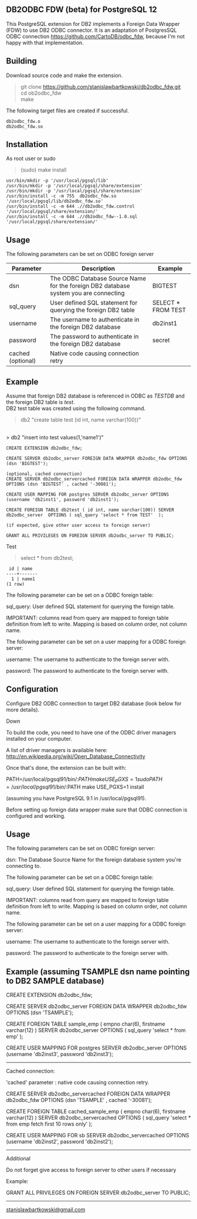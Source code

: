## DB2ODBC FDW (beta) for PostgreSQL 12

This PostgreSQL extension for DB2 implements a Foreign Data Wrapper (FDW) to use DB2 ODBC connector. It is an adaptation of PostgresSQL ODBC connection https://github.com/CartoDB/odbc_fdw, because I'm not happy with that implementation.

## Building

Download source code and make the extension. <br>

> git clone https://github.com/stanislawbartkowski/db2odbc_fdw.git<br>
> cd ob2odbc_fdw<br>
> make<br>

The following target files are created if successful.
```
db2odbc_fdw.o
db2odbc_fdw.so
```
## Installation

As root user or sudo<br>
> (sudo) make install<br>
```
usr/bin/mkdir -p '/usr/local/pgsql/lib'
/usr/bin/mkdir -p '/usr/local/pgsql/share/extension'
/usr/bin/mkdir -p '/usr/local/pgsql/share/extension'
/usr/bin/install -c -m 755  db2odbc_fdw.so '/usr/local/pgsql/lib/db2odbc_fdw.so'
/usr/bin/install -c -m 644 .//db2odbc_fdw.control '/usr/local/pgsql/share/extension/'
/usr/bin/install -c -m 644 .//db2odbc_fdw--1.0.sql  '/usr/local/pgsql/share/extension/'
```
## Usage

The following parameters can be set on ODBC foreign server<br>

| Parameter | Description | Example
|---|---|--|
| dsn | The ODBC Database Source Name for the foreign DB2 database system you are connecting | BIGTEST
| sql_query | User defined SQL statement for querying the foreign DB2 table | SELECT * FROM TEST
| username | The username to authenticate in the foreign DB2 database | db2inst1
| password | The password to authenticate in the foreign DB2 database | secret
| cached (optional) | Native code causing connection retry | 

## Example 
Assume that foreign DB2 database is referenced in ODBC as *TESTDB* and the foreign DB2 table is *test*.<br>
DB2 test table was created using the following command.
> db2 "create table test (id int, name varchar(100))"<br>
<br>
> db2 "insert into test values(1,'name1')"

```
CREATE EXTENSION db2odbc_fdw;

CREATE SERVER db2odbc_server FOREIGN DATA WRAPPER db2odbc_fdw OPTIONS (dsn 'BIGTEST');

(optional, cached connection)
CREATE SERVER db2odbc_servercached FOREIGN DATA WRAPPER db2odbc_fdw OPTIONS (dsn 'BIGTEST' , cached '-30081');

CREATE USER MAPPING FOR postgres SERVER db2odbc_server OPTIONS (username 'db2inst1', password 'db2inst1');

CREATE FOREIGN TABLE db2test ( id int, name varchar(100)) SERVER db2odbc_server  OPTIONS ( sql_query 'select * from TEST'  );

(if expected, give other user access to foreign server)

GRANT ALL PRIVILEGES ON FOREIGN SERVER db2odbc_server TO PUBLIC;
```
Test
> select * from db2test;<br>
```
 id | name  
----+-------
  1 | name1
(1 row)

```


The following parameter can be set on a ODBC foreign table:


sql_query:	User defined SQL statement for querying the foreign table.

IMPORTANT: columns read from query are mapped to foreign table definition from left to write. Mapping
is based on column order, not column name.

The following parameter can be set on a user mapping for a ODBC
foreign server:

username:	The username to authenticate to the foreign server with.
		
password:	The password to authenticate to the foreign server with.



## Configuration

Configure DB2 ODBC connection to target DB2 database (look below for more details).


Down

To build the code, you need to have one of the ODBC driver managers installed on your computer. 

A list of driver managers is available here: http://en.wikipedia.org/wiki/Open_Database_Connectivity

Once that's done, the extension can be built with:

PATH=/usr/local/pgsql91/bin/:$PATH make USE_PGXS=1 
sudo PATH=/usr/local/pgsql91/bin/:$PATH make USE_PGXS=1 install

(assuming you have PostgreSQL 9.1 in /usr/local/pgsql91).

Before setting up foreign data wrapper make sure that ODBC connection is configured and working.

Usage
-----

The following parameters can be set on ODBC foreign server:

dsn:		The Database Source Name for the foreign database system you're connecting to.

The following parameter can be set on a ODBC foreign table:


sql_query:	User defined SQL statement for querying the foreign table.

IMPORTANT: columns read from query are mapped to foreign table definition from left to write. Mapping
is based on column order, not column name.

The following parameter can be set on a user mapping for a ODBC
foreign server:

username:	The username to authenticate to the foreign server with.
		
password:	The password to authenticate to the foreign server with.


Example (assuming TSAMPLE dsn name pointing to DB2 SAMPLE database)
-------

CREATE EXTENSION db2odbc_fdw;

CREATE SERVER db2odbc_server 
	FOREIGN DATA WRAPPER db2odbc_fdw 
	OPTIONS (dsn 'TSAMPLE');

CREATE FOREIGN TABLE sample_emp (
  empno char(6),
  firstname varchar(12)
) 
 SERVER db2odbc_server
 OPTIONS (
   sql_query 'select * from emp'
 );

CREATE USER MAPPING FOR postgres
	SERVER db2odbc_server
	OPTIONS (username 'db2inst3', password 'db2inst3');

-------
Cached connection:

'cached' parameter : native code causing connection retry.

CREATE SERVER db2odbc_servercached 
        FOREIGN DATA WRAPPER db2odbc_fdw 
        OPTIONS (dsn 'TSAMPLE' , cached '-30081');


CREATE FOREIGN TABLE cached_sample_emp (
  empno char(6),
  firstname varchar(12)
) 
 SERVER db2odbc_servercached
 OPTIONS (
   sql_query 'select * from emp fetch first 10 rows only'
 );

CREATE USER MAPPING FOR sb
        SERVER db2odbc_servercached
        OPTIONS (username 'db2inst2', password 'db2inst2');

----------
Additional

Do not forget give access to foreign server to other users if necessary

Example:


GRANT ALL PRIVILEGES ON FOREIGN SERVER db2odbc_server TO  PUBLIC;

---------------------------
stanislawbartkowski@gmail.com
